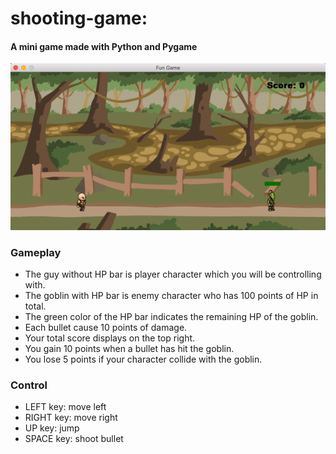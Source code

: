 # shooting-game:
#### A mini game made with Python and Pygame

![game-demo](https://github.com/aiRbAggiE/shooting-game/blob/master/demo.gif)

### Gameplay
* The guy without HP bar is player character which you will be controlling with.
* The goblin with HP bar is enemy character who has 100 points of HP in total.
* The green color of the HP bar indicates the remaining HP of the goblin.
* Each bullet cause 10 points of damage.
* Your total score displays on the top right.
* You gain 10 points when a bullet has hit the goblin.
* You lose 5 points if your character collide with the goblin.

### Control
* LEFT key: move left
* RIGHT key: move right
* UP key: jump
* SPACE key: shoot bullet
